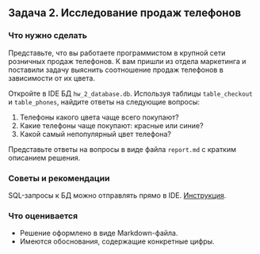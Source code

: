 ## Задача 2. Исследование продаж телефонов
### Что нужно сделать

Представьте, что вы работаете программистом в крупной сети розничных продаж телефонов. К вам пришли из отдела маркетинга и поставили задачу выяснить соотношение продаж телефонов
в зависимости от их цвета. 

Откройте в IDE БД `hw_2_database.db`. Используя таблицы `table_checkout` и `table_phones`, найдите ответы на следующие вопросы:

1. Телефоны какого цвета чаще всего покупают?
2. Какие телефоны чаще покупают: красные или синие?
3. Какой самый непопулярный цвет телефона?

Представьте ответы на вопросы в виде файла `report.md` с кратким описанием решения.
### Советы и рекомендации
SQL-запросы к БД можно отправлять прямо в IDE. [Инструкция](https://www.jetbrains.com/help/pycharm/working-with-database-consoles.html).
### Что оценивается
* Решение оформлено в виде Markdown-файла.
* Имеются обоснования, содержащие конкретные цифры.
